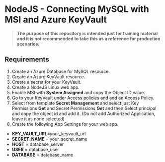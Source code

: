 # NodeJS - Connecting MySQL with MSI and Azure KeyVault

>**The purpose of this repository is intended just for training material and it is not recommended to take this as a reference for production scenarios.**

## Requirements

1. Create an Azure Database for MySQL resource.
2. Create an Azure KeyVault resource.
3. Create a secret for your KeyVault.
4. Create a NodeJS Linux web app.
5. Enable MSI with **System Assigned** and copy the Object ID value.
6. Go to your KeyVault under Access policies and add an Access Policy.
7. Select from template **Secret Management** and select just Key Permissions **Get** and Secret Permissions **Get** and then Select principal and copy the object id and add it. (Do not add Authorized Application, leave it as none selected) 
8. Create the following App Settings for your web app.

 -  **KEY_VAULT_URL**=your_keyvault_url
 -  **SECRET_NAME** = your_secret_name
 -  **HOST** = database_server
 -  **USER** = database_user
 -  **DATABASE** = database_name